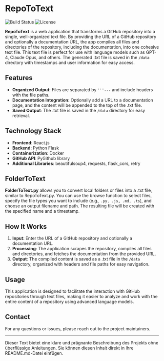 # RepoToText

![Build Status](https://github.com/bfuerholz/GitToText/actions/workflows/build.yml/badge.svg)
![License](https://img.shields.io/github/license/bfuerholz/GitToText)

**RepoToText** is a web application that transforms a GitHub repository into a single, well-organized text file. By providing the URL of a GitHub repository and optionally a documentation URL, the app compiles all files and directories of the repository, including the documentation, into one cohesive text file. This text file is perfect for use with language models such as GPT-4, Claude Opus, and others. The generated .txt file is saved in the `/data` directory with timestamps and user information for easy access.

## Features

- **Organized Output**: Files are separated by `'''---` and include headers with the file paths.
- **Documentation Integration**: Optionally add a URL to a documentation page, and the content will be appended to the top of the .txt file.
- **Saved Output**: The .txt file is saved in the `/data` directory for easy retrieval.

## Technology Stack

- **Frontend**: React.js
- **Backend**: Python Flask
- **Containerization**: Docker
- **GitHub API**: PyGithub library
- **Additional Libraries**: beautifulsoup4, requests, flask_cors, retry

## FolderToText

**FolderToText.py** allows you to convert local folders or files into a .txt file, similar to RepoToText.py. You can use the browse function to select files, specify the file types you want to include (e.g., `.py, .js, .md, .ts`), and choose an output filename and path. The resulting file will be created with the specified name and a timestamp.

## How It Works

1. **Input**: Enter the URL of a GitHub repository and optionally a documentation URL.
2. **Processing**: The application scrapes the repository, compiles all files and directories, and fetches the documentation from the provided URL.
3. **Output**: The compiled content is saved as a .txt file in the `/data` directory, organized with headers and file paths for easy navigation.

## Usage

This application is designed to facilitate the interaction with GitHub repositories through text files, making it easier to analyze and work with the entire content of a repository using advanced language models.

## Contact

For any questions or issues, please reach out to the project maintainers.

---

Dieser Text bietet eine klare und prägnante Beschreibung des Projekts ohne überflüssige Anleitungen. Sie können diesen Inhalt direkt in Ihre README.md-Datei einfügen.

